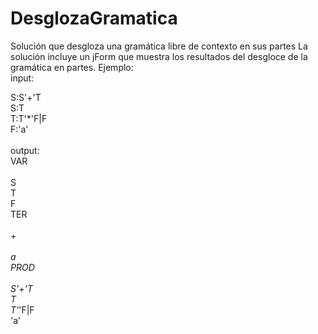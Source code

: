 # DesglozaGramatica
Solución que desgloza una gramática libre de contexto en sus partes
La solución incluye un jForm que muestra los resultados del desgloce de la gramática en partes.
Ejemplo:<br>
input:

S:S'+'T <br>
S:T<br>
T:T'*'F|F<br>
F:'a'<br><br>
output:<br>
VAR<br><br>
S<br>
T<br>
F<br>
TER<br><br>
+<br>
*<br>
a<br>
PROD<br><br>
S'+'T<br>
T<br>
T'*'F|F<br>
'a'<br>

